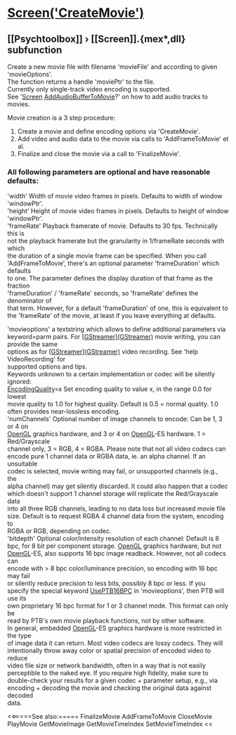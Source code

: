 # [Screen('CreateMovie')](Screen-CreateMovie) 
## [[Psychtoolbox]] &#8250; [[Screen]].{mex*,dll} subfunction


Create a new movie file with filename 'movieFile' and according to given  
'movieOptions'.  
The function returns a handle 'moviePtr' to the file.  
Currently only single-track video encoding is supported.  
See '[Screen](Screen) [AddAudioBufferToMovie](AddAudioBufferToMovie)?' on how to add audio tracks to movies.  
  
Movie creation is a 3 step procedure:  
1. Create a movie and define encoding options via 'CreateMovie'.  
2. Add video and audio data to the movie via calls to 'AddFrameToMovie' et al.  
3. Finalize and close the movie via a call to 'FinalizeMovie'.  
  
### All following parameters are optional and have reasonable defaults:  
  
'width' Width of movie video frames in pixels. Defaults to width of window  
'windowPtr'.  
'height' Height of movie video frames in pixels. Defaults to height of window  
'windowPtr'.  
'frameRate' Playback framerate of movie. Defaults to 30 fps. Technically this is  
not the playback framerate but the granularity in 1/frameRate seconds with which  
the duration of a single movie frame can be specified. When you call  
'AddFrameToMovie', there's an optional parameter 'frameDuration' which defaults  
to one. The parameter defines the display duration of that frame as the fraction  
'frameDuration' / 'frameRate' seconds, so 'frameRate' defines the denominator of  
that term. However, for a default 'frameDuration' of one, this is equivalent to  
the 'frameRate' of the movie, at least if you leave everything at defaults.  
  
'movieoptions' a textstring which allows to define additional parameters via  
keyword=parm pairs. For [[GStreamer](GStreamer)][(GStreamer)]((GStreamer)) movie writing, you can provide the same  
options as for [[GStreamer](GStreamer)][(GStreamer)]((GStreamer)) video recording. See 'help VideoRecording' for  
supported options and tips.  
Keywords unknown to a certain implementation or codec will be silently ignored:  
[EncodingQuality](EncodingQuality)=x Set encoding quality to value x, in the range 0.0 for lowest  
movie quality to 1.0 for highest quality. Default is 0.5 = normal quality. 1.0  
often provides near-lossless encoding.  
'numChannels' Optional number of image channels to encode: Can be 1, 3 or 4 on  
[OpenGL](OpenGL) graphics hardware, and 3 or 4 on [OpenGL](OpenGL)-ES hardware. 1 = Red/Grayscale  
channel only, 3 = RGB, 4 = RGBA. Please note that not all video codecs can  
encode pure 1 channel data or RGBA data, ie. an alpha channel. If an unsuitable  
codec is selected, movie writing may fail, or unsupported channels (e.g., the  
alpha channel) may get silently discarded. It could also happen that a codec  
which doesn't support 1 channel storage will replicate the Red/Grayscale data  
into all three RGB channels, leading to no data loss but increased movie file  
size. Default is to request RGBA 4 channel data from the system, encoding to  
RGBA or RGB, depending on codec.  
'bitdepth' Optional color/intensity resolution of each channel: Default is 8  
bpc, for 8 bit per component storage. [OpenGL](OpenGL) graphics hardware, but not  
[OpenGL](OpenGL)-ES, also supports 16 bpc image readback. However, not all codecs can  
encode with \> 8 bpc color/luminance precision, so encoding with 16 bpc may fail  
or silently reduce precision to less bits, possibly 8 bpc or less. If you  
specify the special keyword [UsePTB16BPC](UsePTB16BPC) in 'movieoptions', then PTB will use its  
own proprietary 16 bpc format for 1 or 3 channel mode. This format can only be  
read by PTB's own movie playback functions, not by other software.  
In general, embedded [OpenGL](OpenGL)-ES graphics hardware is more restricted in the type  
of image data it can return. Most video codecs are lossy codecs. They will  
intentionally throw away color or spatial precision of encoded video to reduce  
video file size or network bandwidth, often in a way that is not easily  
perceptible to the naked eye. If you require high fidelity, make sure to  
double-check your results for a given codec + parameter setup, e.g., via  
encoding + decoding the movie and checking the original data against decoded  
data.  
  
  


<<=====See also:=====
FinalizeMovie AddFrameToMovie CloseMovie PlayMovie GetMovieImage GetMovieTimeIndex SetMovieTimeIndex
<<